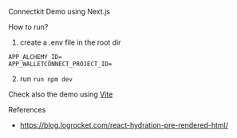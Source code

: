 Connectkit Demo using Next.js

How to run?

1. create a .env file in the root dir
```
APP_ALCHEMY_ID=
APP_WALLETCONNECT_PROJECT_ID=
```
2. run `run npm dev`


Check also the demo using [Vite](https://github.com/claudioantonio/connectkitdemo)

References

- https://blog.logrocket.com/react-hydration-pre-rendered-html/